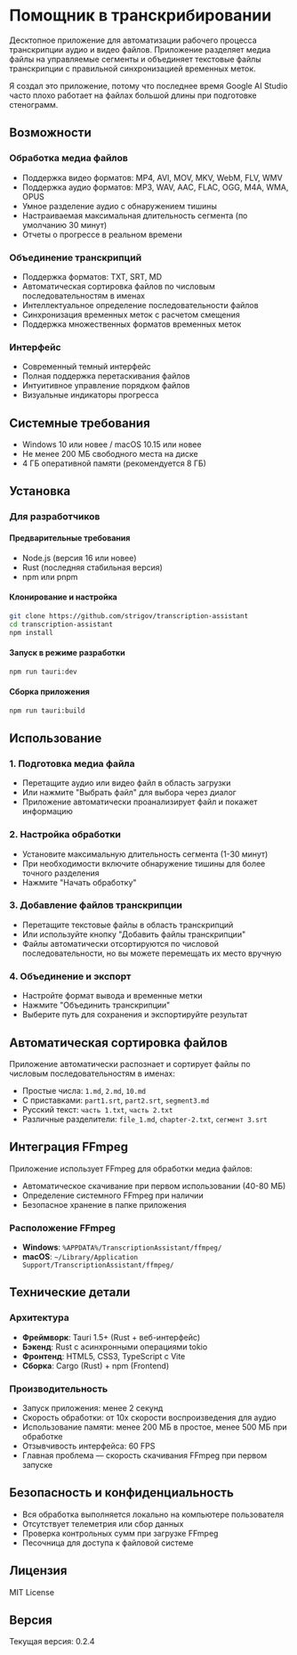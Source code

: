 # Помощник в транскрибировании

Десктопное приложение для автоматизации рабочего процесса транскрипции аудио и видео файлов. Приложение разделяет медиа файлы на управляемые сегменты и объединяет текстовые файлы транскрипции с правильной синхронизацией временных меток.

Я создал это приложение, потому что последнее время Google AI Studio часто плохо работает на файлах большой длины при подготовке стенограмм.

## Возможности

### Обработка медиа файлов
- Поддержка видео форматов: MP4, AVI, MOV, MKV, WebM, FLV, WMV
- Поддержка аудио форматов: MP3, WAV, AAC, FLAC, OGG, M4A, WMA, OPUS
- Умное разделение аудио с обнаружением тишины
- Настраиваемая максимальная длительность сегмента (по умолчанию 30 минут)
- Отчеты о прогрессе в реальном времени

### Объединение транскрипций
- Поддержка форматов: TXT, SRT, MD
- Автоматическая сортировка файлов по числовым последовательностям в именах
- Интеллектуальное определение последовательности файлов
- Синхронизация временных меток с расчетом смещения
- Поддержка множественных форматов временных меток

### Интерфейс
- Современный темный интерфейс
- Полная поддержка перетаскивания файлов
- Интуитивное управление порядком файлов
- Визуальные индикаторы прогресса

## Системные требования

- Windows 10 или новее / macOS 10.15 или новее
- Не менее 200 МБ свободного места на диске
- 4 ГБ оперативной памяти (рекомендуется 8 ГБ)

## Установка

### Для разработчиков

#### Предварительные требования
- Node.js (версия 16 или новее)
- Rust (последняя стабильная версия)
- npm или pnpm

#### Клонирование и настройка
```bash
git clone https://github.com/strigov/transcription-assistant
cd transcription-assistant
npm install
```

#### Запуск в режиме разработки
```bash
npm run tauri:dev
```

#### Сборка приложения
```bash
npm run tauri:build
```

## Использование

### 1. Подготовка медиа файла
- Перетащите аудио или видео файл в область загрузки
- Или нажмите "Выбрать файл" для выбора через диалог
- Приложение автоматически проанализирует файл и покажет информацию

### 2. Настройка обработки
- Установите максимальную длительность сегмента (1-30 минут)
- При необходимости включите обнаружение тишины для более точного разделения
- Нажмите "Начать обработку"

### 3. Добавление файлов транскрипции
- Перетащите текстовые файлы в область транскрипций
- Или используйте кнопку "Добавить файлы транскрипции"
- Файлы автоматически отсортируются по числовой последовательности, но вы можете перемещать их место вручную

### 4. Объединение и экспорт
- Настройте формат вывода и временные метки
- Нажмите "Объединить транскрипции"
- Выберите путь для сохранения и экспортируйте результат

## Автоматическая сортировка файлов

Приложение автоматически распознает и сортирует файлы по числовым последовательностям в именах:

- Простые числа: `1.md`, `2.md`, `10.md`
- С приставками: `part1.srt`, `part2.srt`, `segment3.md`
- Русский текст: `часть 1.txt`, `часть 2.txt`
- Различные разделители: `file_1.md`, `chapter-2.txt`, `сегмент 3.srt`

## Интеграция FFmpeg

Приложение использует FFmpeg для обработки медиа файлов:
- Автоматическое скачивание при первом использовании (40-80 МБ)
- Определение системного FFmpeg при наличии
- Безопасное хранение в папке приложения

### Расположение FFmpeg
- **Windows**: `%APPDATA%/TranscriptionAssistant/ffmpeg/`
- **macOS**: `~/Library/Application Support/TranscriptionAssistant/ffmpeg/`

## Технические детали

### Архитектура
- **Фреймворк**: Tauri 1.5+ (Rust + веб-интерфейс)
- **Бэкенд**: Rust с асинхронными операциями tokio
- **Фронтенд**: HTML5, CSS3, TypeScript с Vite
- **Сборка**: Cargo (Rust) + npm (Frontend)

### Производительность
- Запуск приложения: менее 2 секунд
- Скорость обработки: от 10x скорости воспроизведения для аудио
- Использование памяти: менее 200 МБ в простое, менее 500 МБ при обработке
- Отзывчивость интерфейса: 60 FPS
- Главная проблема — скорость скачивания FFmpeg при первом запуске

## Безопасность и конфиденциальность

- Вся обработка выполняется локально на компьютере пользователя
- Отсутствует телеметрия или сбор данных
- Проверка контрольных сумм при загрузке FFmpeg
- Песочница для доступа к файловой системе

## Лицензия

MIT License

## Версия

Текущая версия: 0.2.4
